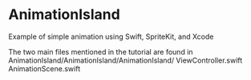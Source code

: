 # AnimationIsland
Example of simple animation using Swift, SpriteKit, and Xcode

The two main files mentioned in the tutorial are found in AnimationIsland/AnimationIsland/AnimationIsland/
ViewController.swift
AnimationScene.swift
